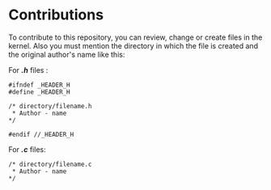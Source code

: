 # Contributions
To contribute to this repository, you can review, change or create files in the kernel. Also you must mention the directory in which the file is created and the original author's name like this:

For ***.h*** files :

```
#ifndef _HEADER_H
#define _HEADER_H
  
/* directory/filename.h 
 * Author - name
*/

#endif //_HEADER_H
```

For ***.c*** files:

```
/* directory/filename.c
 * Author - name
*/
```
